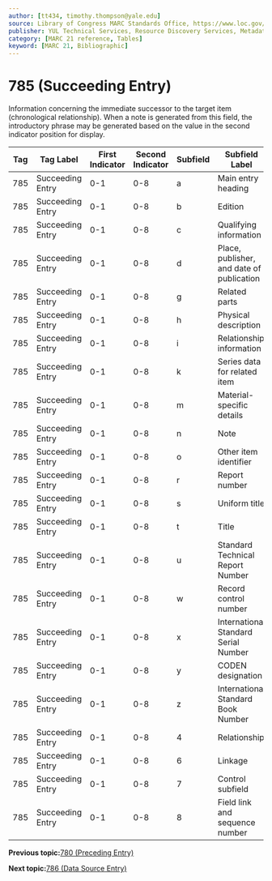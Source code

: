 ```yaml
---
author: [tt434, timothy.thompson@yale.edu]
source: Library of Congress MARC Standards Office, https://www.loc.gov/marc/bibliographic/bd785.html
publisher: YUL Technical Services, Resource Discovery Services, Metadata Services Unit
category: [MARC 21 reference, Tables]
keyword: [MARC 21, Bibliographic]
---
```


# 785 \(Succeeding Entry\)

Information concerning the immediate successor to the target item \(chronological relationship\). When a note is generated from this field, the introductory phrase may be generated based on the value in the second indicator position for display.

|Tag|Tag Label|First Indicator|Second Indicator|Subfield|Subfield Label|Repeatable|
|---|---------|---------------|----------------|--------|--------------|----------|
|785|Succeeding Entry|0-1|0-8|a|Main entry heading|F|
|785|Succeeding Entry|0-1|0-8|b|Edition|F|
|785|Succeeding Entry|0-1|0-8|c|Qualifying information|F|
|785|Succeeding Entry|0-1|0-8|d|Place, publisher, and date of publication|F|
|785|Succeeding Entry|0-1|0-8|g|Related parts|T|
|785|Succeeding Entry|0-1|0-8|h|Physical description|F|
|785|Succeeding Entry|0-1|0-8|i|Relationship information|T|
|785|Succeeding Entry|0-1|0-8|k|Series data for related item|T|
|785|Succeeding Entry|0-1|0-8|m|Material-specific details|F|
|785|Succeeding Entry|0-1|0-8|n|Note|T|
|785|Succeeding Entry|0-1|0-8|o|Other item identifier|T|
|785|Succeeding Entry|0-1|0-8|r|Report number|T|
|785|Succeeding Entry|0-1|0-8|s|Uniform title|F|
|785|Succeeding Entry|0-1|0-8|t|Title|F|
|785|Succeeding Entry|0-1|0-8|u|Standard Technical Report Number|F|
|785|Succeeding Entry|0-1|0-8|w|Record control number|T|
|785|Succeeding Entry|0-1|0-8|x|International Standard Serial Number|F|
|785|Succeeding Entry|0-1|0-8|y|CODEN designation|F|
|785|Succeeding Entry|0-1|0-8|z|International Standard Book Number|T|
|785|Succeeding Entry|0-1|0-8|4|Relationship|T|
|785|Succeeding Entry|0-1|0-8|6|Linkage|F|
|785|Succeeding Entry|0-1|0-8|7|Control subfield|F|
|785|Succeeding Entry|0-1|0-8|8|Field link and sequence number|T|

**Previous topic:**[780 \(Preceding Entry\)](../tables/780_bib_table.md)

**Next topic:**[786 \(Data Source Entry\)](../tables/786_bib_table.md)


